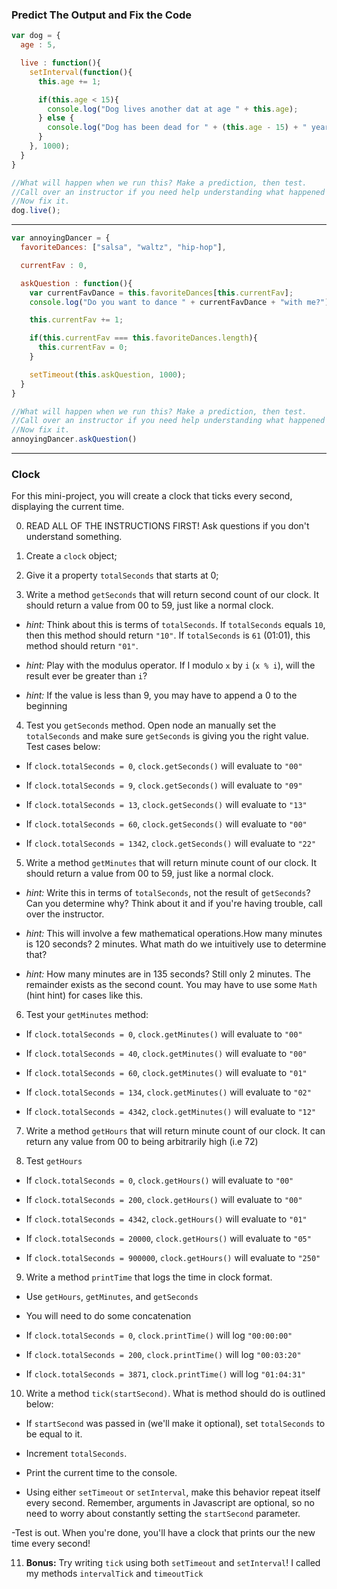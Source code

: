 ### Predict The Output and Fix the Code

```javascript
var dog = {
  age : 5,

  live : function(){
    setInterval(function(){
      this.age += 1;

      if(this.age < 15){
        console.log("Dog lives another dat at age " + this.age);
      } else {
        console.log("Dog has been dead for " + (this.age - 15) + " years");
      }
    }, 1000);
  }
}

//What will happen when we run this? Make a prediction, then test.
//Call over an instructor if you need help understanding what happened
//Now fix it.
dog.live();
```
---------------------------------------------------------------------------
```javascript
var annoyingDancer = {
  favoriteDances: ["salsa", "waltz", "hip-hop"],

  currentFav : 0,

  askQuestion : function(){
    var currentFavDance = this.favoriteDances[this.currentFav];
    console.log("Do you want to dance " + currentFavDance + "with me?");

    this.currentFav += 1;

    if(this.currentFav === this.favoriteDances.length){
      this.currentFav = 0;
    }

    setTimeout(this.askQuestion, 1000);
  }
}

//What will happen when we run this? Make a prediction, then test.
//Call over an instructor if you need help understanding what happened
//Now fix it.
annoyingDancer.askQuestion()
```
---------------------------------------------------------------------------

### Clock

For this mini-project, you will create a clock that ticks every second, displaying the current time.

0. READ ALL OF THE INSTRUCTIONS FIRST! Ask questions if you don't understand something.

1. Create a `clock` object;

2. Give it a property `totalSeconds` that starts at 0;

3. Write a method `getSeconds` that will return second count of our clock. It should return a value from 00 to 59, just like a normal clock.

  - *hint:* Think about this is terms of `totalSeconds`. If `totalSeconds` equals `10`, then this method should return `"10"`. If `totalSeconds` is `61` (01:01), this method should return `"01"`.

  - *hint:* Play with the modulus operator. If I modulo `x` by `i` (`x % i`), will the result ever be greater than `i`?

  - *hint:* If the value is less than 9, you may have to append a 0 to the beginning

4. Test you `getSeconds` method. Open node an manually set the `totalSeconds` and make sure `getSeconds` is giving you the right value. Test cases below:

  - If `clock.totalSeconds = 0`, `clock.getSeconds()` will evaluate to `"00"`

  - If `clock.totalSeconds = 9`, `clock.getSeconds()` will evaluate to `"09"`

  - If `clock.totalSeconds = 13`, `clock.getSeconds()` will evaluate to `"13"`

  - If `clock.totalSeconds = 60`, `clock.getSeconds()` will evaluate to `"00"`

  - If `clock.totalSeconds = 1342`, `clock.getSeconds()` will evaluate to `"22"`

5. Write a method `getMinutes` that will return minute count of our clock. It should return a value from 00 to 59, just like a normal clock.

  - *hint:* Write this in terms of `totalSeconds`, not the result of `getSeconds`? Can you determine why? Think about it and if you're having trouble, call over the instructor.

  - *hint:* This will involve a few mathematical operations.How many minutes is 120 seconds? 2 minutes. What math do we intuitively use to determine that?

  - *hint:* How many minutes are in 135 seconds? Still only 2 minutes. The
  remainder exists as the second count. You may have to use some `Math` (hint hint) for cases like this.

6. Test your `getMinutes` method:

  - If `clock.totalSeconds = 0`, `clock.getMinutes()` will evaluate to `"00"`

  - If `clock.totalSeconds = 40`, `clock.getMinutes()` will evaluate to `"00"`

  - If `clock.totalSeconds = 60`, `clock.getMinutes()` will evaluate to `"01"`

  - If `clock.totalSeconds = 134`, `clock.getMinutes()` will evaluate to `"02"`

  - If `clock.totalSeconds = 4342`, `clock.getMinutes()` will evaluate to `"12"`

7. Write a method `getHours` that will return minute count of our clock. It can return any value from 00 to being arbitrarily high (i.e 72)

8. Test `getHours`
  - If `clock.totalSeconds = 0`, `clock.getHours()` will evaluate to `"00"`

  - If `clock.totalSeconds = 200`, `clock.getHours()` will evaluate to `"00"`

  - If `clock.totalSeconds = 4342`, `clock.getHours()` will evaluate to `"01"`

  - If `clock.totalSeconds = 20000`, `clock.getHours()` will evaluate to `"05"`

  - If `clock.totalSeconds = 900000`, `clock.getHours()` will evaluate to `"250"`

9. Write a method `printTime` that logs the time in clock format.
  - Use `getHours`, `getMinutes`, and `getSeconds`

  - You will need to do some concatenation

  - If `clock.totalSeconds = 0`, `clock.printTime()` will log `"00:00:00"`

  - If `clock.totalSeconds = 200`, `clock.printTime()` will log `"00:03:20"`

  - If `clock.totalSeconds = 3871`, `clock.printTime()` will log `"01:04:31"`

10. Write a method `tick(startSecond)`. What is method should do is outlined below:
  - If `startSecond` was passed in (we'll make it optional), set `totalSeconds` to be equal to it.

  - Increment `totalSeconds`.

  - Print the current time to the console.

  - Using either `setTimeout` or `setInterval`, make this behavior repeat itself every second. Remember, arguments in Javascript are optional, so no
  need to worry about constantly setting the `startSecond` parameter.

  -Test is out. When you're done, you'll have a clock that prints our the new time every second!

11. **Bonus:** Try writing `tick` using both `setTimeout` and `setInterval`! I called my methods `intervalTick` and `timeoutTick`
